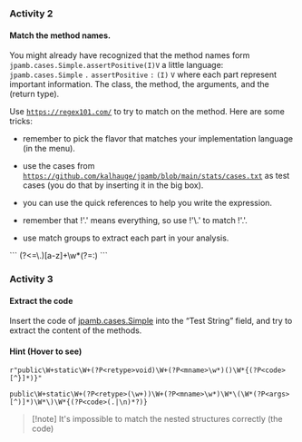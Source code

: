 
### Activity 2
<div class="note activity"><h4 class="name">Match the method names.</h4><p>You might already have recognized that the method names form <code>jpamb.cases.Simple.assertPositive(I)V</code> a little language: <code class="red">jpamb.cases.Simple</code> <code>.</code> <code class="green">assertPositive</code> <code>:</code> <code class="orange">(I)</code> <code class="blue">V</code> where each part represent important information. The <span class="red">class</span>, the <span>method</span>, the <span class="orange">arguments</span>, and the <span class="blue">(return type)</span>.</p><p>Use <a href="https://regex101.com/"><code>https://regex101.com/</code></a> to try to match on the method. Here are some tricks:</p><ul><li><p>remember to pick the flavor that matches your implementation language (in the menu).</p></li><li><p>use the cases from <a href="https://github.com/kalhauge/jpamb/blob/main/stats/cases.txt"><code>https://github.com/kalhauge/jpamb/blob/main/stats/cases.txt</code></a> as test cases (you do that by inserting it in the big box).</p></li><li><p>you can use the quick references to help you write the expression.</p></li><li><p>remember that !'.' means everything, so use !'\.' to match !'.'.</p></li><li><p>use match groups to extract each part in your analysis.</p></li></ul></div>
```
(?<=\.)[a-z]+\w*(?=:)
```


### Activity 3
<div class="note activity"><h4 class="name">Extract the code</h4><p>Insert the code of <a href="https://github.com/kalhauge/jpamb/blob/main/src/main/java/jpamb/cases/Simple.java">jpamb.cases.Simple</a> into the <q>Test String</q> field, and try to extract the content of the methods.</p><div class="hint"><h4 class="hint-name">Hint (Hover to see)</h4><div class="hint-content"><pre><code class="language-python hljs" lang="python" data-highlighted="yes"><span class="hljs-string">r"public\W+static\W+(?P&lt;retype&gt;void)\W+(?P&lt;mname&gt;\w*)()\W*{(?P&lt;code&gt;[^}]*)}"</span></code></pre></div></div></div>

```
public\W+static\W+(?P<retype>(\w+))\W+(?P<mname>\w*)\W*\(\W*(?P<args>[^)]*)\W*\)\W*{(?P<code>(.|\n)*?)}
```

> [!note] It's impossible to match the nested structures correctly (the code)

